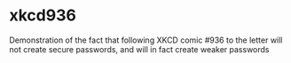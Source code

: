 xkcd936
=======

Demonstration of the fact that following XKCD comic #936 to the letter will not create secure passwords, and will in fact create weaker passwords
